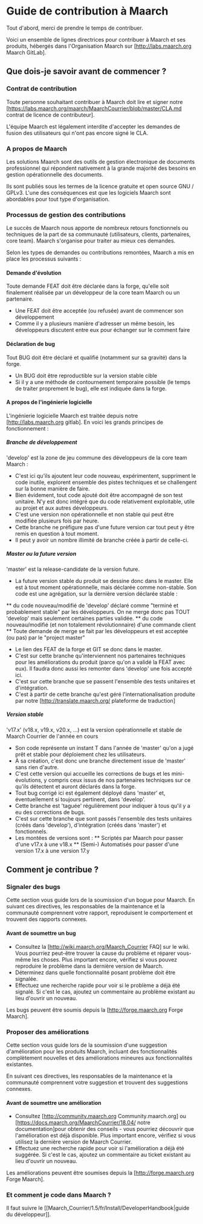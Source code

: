 # Guide de contribution à Maarch 

Tout d'abord, merci de prendre le temps de contribuer.

Voici un ensemble de lignes directrices pour contribuer à Maarch et ses produits, hébergés dans l'Organisation Maarch sur [http://labs.maarch.org Maarch GitLab].

## Que dois-je savoir avant de commencer ?
### Contrat de contribution
Toute personne souhaitant contribuer à Maarch doit lire et signer notre [https://labs.maarch.org/maarch/MaarchCourrier/blob/master/CLA.md contrat de licence de contributeur]. 

L'équipe Maarch est légalement interdite d'accepter les demandes de fusion des utilisateurs qui n'ont pas encore signé le CLA.

### A propos de Maarch
Les solutions Maarch sont des outils de gestion électronique de documents professionnel qui répondent nativement à la grande majorité des besoins en gestion opérationnelle des documents.

Ils sont publiés sous les termes de la licence gratuite et open source GNU / GPLv3. L'une des conséquences est que les logiciels Maarch sont abordables pour tout type d'organisation.

### Processus de gestion des contributions
Le succès de Maarch nous apporte de nombreux retours fonctionnels ou techniques de la part de sa communauté (utilisateurs, clients, partenaires, core team).
Maarch s'organise pour traiter au mieux ces demandes.

Selon les types de demandes ou contributions remontées, Maarch a mis en place les processus suivants :

#### Demande d'évolution
Toute demande FEAT doit être déclarée dans la forge, qu'elle soit finalement réalisée par un développeur de la core team Maarch ou un partenaire.

* Une FEAT doit être acceptée (ou refusée) avant de commencer son développement
* Comme il y a plusieurs manière d'adresser un même besoin, les développeurs discutent entre eux pour échanger sur le comment faire

#### Déclaration de bug
Tout BUG doit être déclaré et qualifié (notamment sur sa gravité) dans la forge.
* Un BUG doit être reproductible sur la version stable cible
* Si il y a une méthode de contournement temporaire possible (le temps de traiter proprement le bug), elle est indiquée dans la forge.

#### A propos de l'ingénierie logicielle
L'ingénierie logicielle Maarch est traitée depuis notre [http://labs.maarch.org gitlab].
En voici les grands principes de fonctionnement :

##### Branche de développement
'develop' est la zone de jeu commune des développeurs de la core team Maarch :
* C'est ici qu'ils ajoutent leur code nouveau, expérimentent, suppriment le code inutile, explorent ensemble des pistes techniques et se challengent sur la bonne manière de faire.
* Bien évidement, tout code ajouté doit être accompagné de son test unitaire. N'y est donc intégré que du code relativement exploitable, utile au projet et aux autres développeurs.
* C'est une version non opérationnelle et non stable qui peut être modifiée plusieurs fois par heure.
* Cette branche ne préfigure pas d'une future version car tout peut y être remis en question à tout moment.
* Il peut y avoir un nombre illimité de branche créée à partir de celle-ci.

##### Master ou la future version
'master' est la release-candidate de la version future.
* La future version stable du produit se dessine donc dans le master. Elle est à tout moment opérationnelle, mais déclarée comme non-stable. Son code est une agrégation, sur la dernière version déclarée stable :

** du code nouveau/modifié de 'develop' déclaré comme "terminé et probablement stable" par les développeurs. On ne merge donc pas TOUT 'develop' mais seulement certaines parties validée.
** du code nouveau/modifié (et non totalement révolutionnaire) d'une commande client
** Toute demande de merge se fait par les développeurs et est acceptée (ou pas) par le "project master"

* Le lien des FEAT de la forge et GIT se donc dans le master.
* C'est sur cette branche qu'interviennent nos partenaires techniques pour les améliorations du produit (parce qu'on a validé la FEAT avec eux). Il faudra donc aussi les remonter dans 'develop' une fois accepté ici.
* C'est sur cette branche que se passent l'ensemble des tests unitaires et d'intégration.
* C'est à partir de cette branche qu'est géré l'internationalisation produite par notre [http://translate.maarch.org/ plateforme de traduction]

##### Version stable
'v17.x' (v18.x, v19.x, v20.x, …) est la version opérationnelle et stable de Maarch Courrier de l'année en cours

* Son code représente un instant T dans l'année de 'master' qu'on a jugé prêt et stable pour déploiement chez les utilisateurs.
* À sa création, c'est donc une branche directement issue de 'master' sans rien d'autre.
* C'est cette version qui accueille les corrections de bugs et les mini-évolutions, y compris ceux issus de nos partenaires techniques sur ce qu'ils détectent et auront déclarés dans la forge.
* Tout bug corrigé ici est également déployé dans 'master' et, éventuellement si toujours pertinent, dans 'develop'.
* Cette branche est 'taguée' régulièrement pour indiquer à tous qu'il y a eu des corrections de bugs.
* C'est sur cette branche que sont passés l'ensemble des tests unitaires (créés dans 'develop'), d'intégration (créés dans 'master') et fonctionnels.
* Les montées de versions sont :
** Scriptés par Maarch pour passer d'une v17.x à une v18.x
** (Semi-) Automatisés pour passer d'une version 17.x à une version 17.y

## Comment je contribue ?
### Signaler des bugs
Cette section vous guide lors de la soumission d'un bogue pour Maarch. 
En suivant ces directives, les responsables de la maintenance et la communauté comprennent votre rapport, reproduisent le comportement et trouvent des rapports connexes.

#### Avant de soumettre un bug
* Consultez la [http://wiki.maarch.org/Maarch_Courrier FAQ] sur le wiki. Vous pourriez peut-être trouver la cause du problème et réparer vous-même les choses. Plus important encore, vérifiez si vous pouvez reproduire le problème dans la dernière version de Maarch.
* Déterminez dans quelle fonctionnalité posant problème doit être signalée.
* Effectuez une recherche rapide pour voir si le problème a déjà été signalé. Si c'est le cas, ajoutez un commentaire au problème existant au lieu d'ouvrir un nouveau.


Les bugs peuvent être soumis depuis la [http://forge.maarch.org Forge Maarch].

### Proposer des améliorations
Cette section vous guide lors de la soumission d'une suggestion d'amélioration pour les produits Maarch, incluant des fonctionnalités complètement nouvelles et des améliorations mineures aux fonctionnalités existantes. 

En suivant ces directives, les responsables de la maintenance et la communauté comprennent votre suggestion et trouvent des suggestions connexes.

#### Avant de soumettre une amélioration
* Consultez [http://community.maarch.org Community.maarch.org] ou [https://docs.maarch.org/MaarchCourrier/18.04/ notre documentation]pour obtenir des conseils - vous pourriez découvrir que l'amélioration est déjà disponible. Plus important encore, vérifiez si vous utilisez la dernière version de Maarch Courrier.
* Effectuez une recherche rapide pour voir si l'amélioration a déjà été suggérée. Si c'est le cas, ajoutez un commentaire au ticket existant au lieu d'ouvrir un nouveau.


Les améliorations peuvent être soumises depuis la [http://forge.maarch.org Forge Maarch].

### Et comment je code dans Maarch ?
Il faut suivre le [[Maarch_Courrier/1.5/fr/Install/DeveloperHandbook|guide du développeur]].
